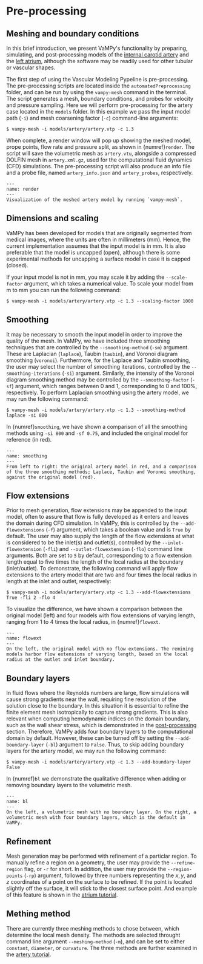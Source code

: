 # Pre-processing

## Meshing and boundary conditions

In this brief introduction, we present VaMPy's functionality by preparing, simulating, and post-processing models of
the [internal carotid artery](https://en.wikipedia.org/wiki/Internal_carotid_artery) and
the [left atrium](https://en.wikipedia.org/wiki/Atrium_(heart)), although the software may be readily used for other
tubular or vascular shapes.

The first step of using the Vascular Modeling Pypeline is pre-processing. The pre-processing scripts are located inside
the
`automatedPreprocessing` folder, and can be run by using the `vampy-mesh` command in the terminal. The script generates
a mesh, boundary conditions, and probes for velocity and pressure sampling. Here we will perform pre-processing for the
artery case located in the `models` folder. In this example we pass the input model path (`-i`) and mesh coarsening
factor (`-c`) command-line arguments:

``` console
$ vampy-mesh -i models/artery/artery.vtp -c 1.3
```

When complete, a render window will pop up showing the meshed model, prope points, flow rate and pressure split, as
shown in {numref}`render`. The script will save the volumetric mesh as `artery.vtu`, alongside a compressed DOLFIN mesh
in `artery.xml.gz`, used for the computational fluid dynamics (CFD) simulations. The pre-processing script will also
produce an info file and a probe file, named `artery_info.json` and `artery_probes`, respectively.

```{figure} figures/render.png
---
name: render
---
Visualization of the meshed artery model by running `vampy-mesh`.
```

## Dimensions and scaling

VaMPy has been developed for models that are originally segmented from medical images, where the units are often in
millimeters (mm). Hence, the current implementation assumes that the input model is in mm. It is also preferable that
the model is uncapped (open), although there is some experimental methods for uncapping a surface model in case it is
capped (closed).

If your input model is not in mm, you may scale it by adding the `--scale-factor` argument, which takes a numerical
value. To scale your model from m to mm you can run the following command:

``` console
$ vampy-mesh -i models/artery/artery.vtp -c 1.3 --scaling-factor 1000
```

## Smoothing

It may be necessary to smooth the input model in order to improve the quality of the mesh. In VaMPy, we have included
three smoothing techniques that are controlled by the `--smoothing-method` (`-sm`) argument. These are
Laplacian (`laplace`), Taubin (`taubin`), and Voronoi diagram smoothing (`voronoi`). Furthermore, for the Laplace and
Taubin smoothing, the user may select the number of smoothing iterations, controlled by
the `--smoothing-iterations` (`-si`)
argument. Similarly, the intensity of the Voronoi diagram smoothing method may be controlled by
the `--smoothing-factor` (`-sf`) argument, which ranges between 0 and 1, corresponding to 0 and 100\%, respectively. To
perform Laplacian smoothing using the artery model, we may run the following command:

``` console
$ vampy-mesh -i models/artery/artery.vtp -c 1.3 --smoothing-method laplace -si 800
```

In {numref}`smoothing`, we have shown a comparison of all the smoothing methods using `-si 800` and `-sf 0.75`, and
included the original model for reference (in red).

```{figure} figures/smoothing.png
---
name: smoothing
---
From left to right: the original artery model in red, and a comparison of the three smoothing methods; Laplace, Taubin and Voronoi smoothing, against the original model (red). 
```

## Flow extensions

Prior to mesh generation, flow extensions may be appended to the input model, often to assure that flow is fully
developed as it enters and leaves the domain during CFD simulation. In VaMPy, this is controlled by
the `--add-flowextensions` (`-f`)
argument, which takes a boolean value and is `True` by default. The user may also supply the length of the flow
extensions at what is considered to be the inlet(s) and outlet(s), controlled by the `--inlet-flowextension` (`-fli`)
and `--outlet-flowextension` (`-flo`) command line arguments. Both are set to `5` by default, corresponding to a flow
extension length equal to five times the length of the local radius at the boundary (inlet/outlet). To demonstrate, the
following command will apply flow extensions to the artery model that are two and four times the local radius in length
at the inlet and outlet, respectively:

``` console
$ vampy-mesh -i models/artery/artery.vtp -c 1.3 --add-flowextensions True -fli 2 -flo 4
```

To visualize the difference, we have shown a comparison between the original model (left) and four models with flow
extensions of varying length, ranging from 1 to 4 times the local radius, in {numref}`flowext`.

```{figure} figures/flow_extension.png
---
name: flowext
---
On the left, the original model with no flow extensions. The remining models harbor flow extensions of varying length, based on the local radius at the outlet and inlet boundary. 
```

## Boundary layers

In fluid flows where the Reynolds numbers are large, flow simulations will cause strong gradients near the wall,
requiring fine resolution of the solution close to the boundary. In this situation it is essential to refine the finite
element mesh isotropically to capture strong gradients. This is also relevant when computing hemodynamic indices on the
domain boundary, such as the wall shear stress, which is demonstrated in the [post-processing](overview:post) section.
Therefore, VaMPy adds four boundary layers to the computational domain by default. However, these can be turned off by
setting the `--add-boundary-layer` (`-bl`) argument to `False`. Thus, to skip adding boundary layers for the artery
model, we may run the following command:

``` console
$ vampy-mesh -i models/artery/artery.vtp -c 1.3 --add-boundary-layer False
```

In {numref}`bl` we demonstrate the qualitative difference when adding or removing boundary layers to the volumetric
mesh.

```{figure} figures/boundary_layers.png
---
name: bl
---
On the left, a volumetric mesh with no boundary layer. On the right, a volumetric mesh with four boundary layers, which is the default in VaMPy.
```

## Refinement

Mesh generation may be performed with refinement of a particlar region. To manually refine a region on a geometry, the
user may provide the `--refine-region` flag, or `-r` for short. In addition, the user may provide
the `--region-points` (`-rp`) argument, followed by three numbers representing the $x, y$, and $z$ coordinates of a
point on the surface to be refined. If the point is located slightly off the surface, it will stick to the closest
surface point. And example of this feature is shown in the [atrium tutorial](tutorial:atrium).

## Mething method

There are currently three meshing methods to chose between, which determine the local mesh density. The methods are
selected throught command line argument `--meshing-method` (`-m`), and can be set to either `constant`, `diameter`,
or `curvature`. The three methods are further examined in the [artery tutorial](tutorial:artery).
